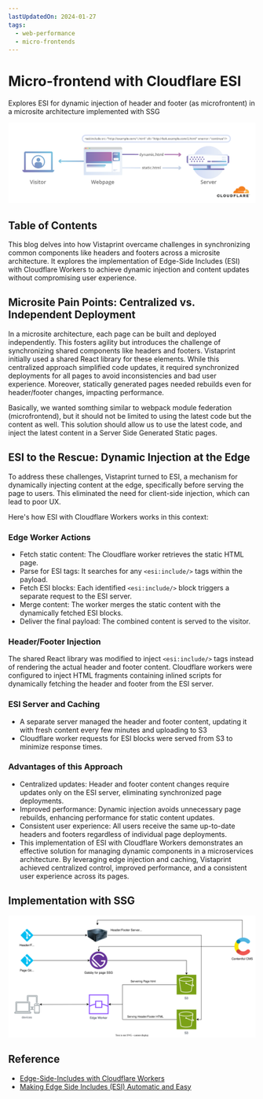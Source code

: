 ```yaml
---
lastUpdatedOn: 2024-01-27
tags:
  - web-performance
  - micro-frontends
---
```


# Micro-frontend with Cloudflare ESI

Explores ESI for dynamic injection of header and footer (as microfrontent) in a microsite architecture implemented with SSG

![ESI from Cloudflare blog](./2024-01-27-micro-frontend-with-cloudflare-esi/esi.png)

## Table of Contents

This blog delves into how Vistaprint overcame challenges in synchronizing common components like headers and footers across a microsite architecture. It explores the implementation of Edge-Side Includes (ESI) with Cloudflare Workers to achieve dynamic injection and content updates without compromising user experience.

## Microsite Pain Points: Centralized vs. Independent Deployment

In a microsite architecture, each page can be built and deployed independently. This fosters agility but introduces the challenge of synchronizing shared components like headers and footers. Vistaprint initially used a shared React library for these elements. While this centralized approach simplified code updates, it required synchronized deployments for all pages to avoid inconsistencies and bad user experience. Moreover, statically generated pages needed rebuilds even for header/footer changes, impacting performance.

Basically, we wanted somthing similar to webpack module federation (microfrontend), but it should not be limited to using the latest code but the content as well.
This solution should allow us to use the latest code, and inject the latest content in a Server Side Generated Static pages.

## ESI to the Rescue: Dynamic Injection at the Edge

To address these challenges, Vistaprint turned to ESI, a mechanism for dynamically injecting content at the edge, specifically before serving the page to users. This eliminated the need for client-side injection, which can lead to poor UX.

Here's how ESI with Cloudflare Workers works in this context:

### Edge Worker Actions

- Fetch static content: The Cloudflare worker retrieves the static HTML page.
- Parse for ESI tags: It searches for any `<esi:include/>` tags within the payload.
- Fetch ESI blocks: Each identified `<esi:include/>` block triggers a separate request to the ESI server.
- Merge content: The worker merges the static content with the dynamically fetched ESI blocks.
- Deliver the final payload: The combined content is served to the visitor.

### Header/Footer Injection

The shared React library was modified to inject `<esi:include/>` tags instead of rendering the actual header and footer content.
Cloudflare workers were configured to inject HTML fragments containing inlined scripts for dynamically fetching the header and footer from the ESI server.

### ESI Server and Caching

- A separate server managed the header and footer content, updating it with fresh content every few minutes and uploading to S3
- Cloudflare worker requests for ESI blocks were served from S3 to minimize response times.

### Advantages of this Approach

- Centralized updates: Header and footer content changes require updates only on the ESI server, eliminating synchronized page deployments.
- Improved performance: Dynamic injection avoids unnecessary page rebuilds, enhancing performance for static content updates.
- Consistent user experience: All users receive the same up-to-date headers and footers regardless of individual page deployments.
- This implementation of ESI with Cloudflare Workers demonstrates an effective solution for managing dynamic components in a microservices architecture. By leveraging edge injection and caching, Vistaprint achieved centralized control, improved performance, and a consistent user experience across its pages.

## Implementation with SSG

![Implemenation with SSG](./2024-01-27-micro-frontend-with-cloudflare-esi/esi-bookends.inline.svg)

## Reference

- [Edge-Side-Includes with Cloudflare Workers](https://blog.cloudflare.com/edge-side-includes-with-cloudflare-workers)
- [Making Edge Side Includes (ESI) Automatic and Easy](https://blog.cloudflare.com/making-edge-side-includes-esi-automatic-and-e)
